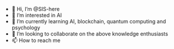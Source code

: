 - 👋 Hi, I’m @SIS-here
- 👀 I’m interested in AI
- 🌱 I’m currently learning AI, blockchain, quantum computing and psychology
- 💞️ I’m looking to collaborate on the above knowledge enthusiasts
- 📫 How to reach me 

<!---
SIS-here/SIS-here is a ✨ special ✨ repository because its `README.md` (this file) appears on your GitHub profile.
You can click the Preview link to take a look at your changes.
--->
